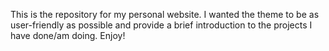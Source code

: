This is the repository for my personal website. I wanted the theme to be as user-friendly as possible and provide a brief introduction to the projects I have done/am doing. Enjoy!
